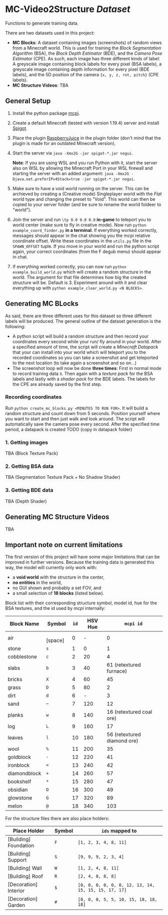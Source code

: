 # MC-Video2Structure *Dataset*
Functions to generate training data.

There are two datasets used in this project:

- **MC Blocks**: A dataset containing images (screenshots) of random views from a Minecraft world. This is used for training the *Block Segmentation Algorithm* (BSA), the *Block Depth Estimator* (BDE), and the *Camera Pose Estimator* (CPE). As such, each image has three different kinds of label: A greyscale image containing block labels for every pixel (BSA labels), a greyscale image containing depth information for every pixel (BDE labels), and the 5D position of the camera `{x, y, z, rot, pitch}` (CPE labels).
- **MC Structure Videos**: TBA

## General Setup

1. Install the python package [mcpi](https://github.com/martinohanlon/mcpi).

2. Create a default Minecraft (tested with version 1.19.4) server and install [Spigot](https://getbukkit.org/download/spigot).

3. Place the plugin [RaspberryJuice](https://github.com/zhuowei/RaspberryJuice) in the plugin folder (don't mind that the plugin is made for an outdated Minecraft version).

4. Start the server via ```java -Xmx2G -jar spigot-*.jar nogui```.

    **Note**: If you are using WSL and you run Python with it, start the server also on WSL by allowing the Minecraft Port in your WSL firewall and starting the server with an added argument: ```java -Xmx2G -Djava.net.preferIPv4Stack=true -jar spigot-*.jar nogui```.

5. Make sure to have a void world running on the server. This can be archieved by creating a (Creative mode) Singleplayer world with the *Flat* world type and changing the preset to "Void". This world can then be copied to your server folder (and be sure to rename the world foldeer to "world").

6. Join the server and run `\tp 0.0 0.0 0.0` **in-game** to teleport you to world center (make sure to fly in creative mode). Now run `python example_coord_finder.py` **in a terminal**. If everything worked correctly, messages should appear in the chat showing you the mcpi relative coordinate offset. Write these coordinates in the `utils.py` file in the `SPAWN_OFFSET` tuple. If you move in your world and run the python script again, your correct coordinates (from the F degub menu) should appear in chat.

6. If everything worked correctly, you can now run `python example_build_world.py` which will create a random structure in the world. The argument for that file determines how big the created structure will be. Default is 3. Experiment around with it and clear everything up with `python example_clear_world.py <N BLOCKS>`.

## Generating **MC BLocks**

As said, there are three different uses for this dataset so three different labels will be produced.
The general outline of the dataset generation is the following:

- A python script will build a random structure and then record your coordinates every second while your run/ fly around in your world. After a specified amount of time, the script will create a *Minecraft Datapack* that your can install into your world which will teleport you to the recorded coordinates so you can take a screenshot and get teleported to the next location (to take again a screenshot and so on...)
- The screenshot loop will now be done **three times**: First in normal mode to record training data `X`. Then again with a *texture pack* for the BSA labels and lastly with a *shader pack* for the BDE labels. The labels for the CPE are already saved by the first step.

### Recording coordinates

Run `python create_mc_blocks.py <MINUTES TO RUN FOR>`. It will build a random structure and count down from 5 seconds. Position yourself where you want to start and then just walk and look around. The script will automatically save the camera pose every second. After the specified time period, a datapack is created TODO (copy in datapack folder)

### 1. Getting images

TBA (Block Texture Pack)

### 2. Getting BSA data

TBA (Segmentation Texture Pack + No Shadow Shader)

### 3. Getting BDE data

TBA (Depth Shader)

## Generating **MC Structure Videos**

TBA

## Important note on current limitations

The first version of this project will have some major limitations that can be improved in further versions. Because the training data is generated this way, the model will currently only work with:

- a **void world** with the structure in the center,
- **no entities** in the world,
- no GUI shown and probably a set FOV, and
- a small selection of **18 blocks** (listed below).

Block list with their corresponding structure symbol, model id, hue for the BSA textures, and the id used by *mcpi* internally:

Block Name | Symbol | `id` | HSV Hue | `mcpi id`
--- | --- | --- | --- | ---
air          | ` ` [space] |  0 |   - | 0
stone        | `s`         |  1 |   0 | 1
cobblestone  | `c`         |  2 |  20 | 4
slabs        | `b`         |  3 |  40 | 61 (retextured furnace)
bricks       | `X`         |  4 |  60 | 45
grass        | `D`         |  5 |  80 | 2
dirt         | `d`         |  6 |   - | 3
sand         | `~`         |  7 | 120 | 12
planks       | `w`         |  8 | 140 | 16 (retextured coal ore)
log          | `L`         |  9 | 160 | 17
leaves       | `l`         | 10 | 180 | 56 (retextured diamond ore)
wool         | `%`         | 11 | 200 | 35
goldblock    | `-`         | 12 | 220 | 41
ironblock    | `=`         | 13 | 240 | 42
diamondblock | `+`         | 14 | 260 | 57
bookshelf    | `*`         | 15 | 280 | 47
obsidian     | `O`         | 16 | 300 | 49
glowstone    | `G`         | 17 | 320 | 89
melon        | `@`         | 18 | 340 | 103

For the structure files there are also place holders:

Place Holder | Symbol | `ids` mapped to
--- | --- | ---
[Building] Foundation | `F` | `[1, 2, 3, 4, 8, 11]`
[Building] Support    | `S` | `[9, 9, 9, 2, 3, 4]`
[Building] Wall       | `W` | `[1, 2, 4, 8, 11]`
[Building] Roof       | `R` | `[2, 4, 8, 8, 8]`
[Decoration] Interior | `$` | `[0, 0, 0, 0, 0, 0, 12, 13, 14, 15, 15, 15, 17, 17]`
[Decoration] Garden | `#` | `[0, 0, 0, 5, 5, 10, 15, 18, 18, 18]`
